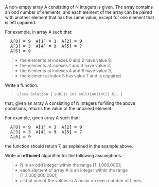 <div class="brinza-task-description">
<p>A non-empty array A consisting of N integers is given. The array contains an odd number of elements, and each element of the array can be paired with another element that has the same value, except for one element that is left unpaired.</p>
<p>For example, in array A such that:</p>
<tt style="white-space:pre-wrap">  A[0] = 9  A[1] = 3  A[2] = 9
  A[3] = 3  A[4] = 9  A[5] = 7
  A[6] = 9</tt>
<blockquote><ul style="margin: 10px;padding: 0px;"><li>the elements at indexes 0 and 2 have value 9,</li>
<li>the elements at indexes 1 and 3 have value 3,</li>
<li>the elements at indexes 4 and 6 have value 9,</li>
<li>the element at index 5 has value 7 and is unpaired.</li>
</ul>
</blockquote><p>Write a function:</p>
<blockquote><p style="font-family: monospace; font-size: 9pt; display: block; white-space: pre-wrap"><tt>class Solution { public int solution(int[] A); }</tt></p></blockquote>
<p>that, given an array A consisting of N integers fulfilling the above conditions, returns the value of the unpaired element.</p>
<p>For example, given array A such that:</p>
<tt style="white-space:pre-wrap">  A[0] = 9  A[1] = 3  A[2] = 9
  A[3] = 3  A[4] = 9  A[5] = 7
  A[6] = 9</tt>
<p>the function should return 7, as explained in the example above.</p>
<p>Write an <b><b>efficient</b></b> algorithm for the following assumptions:</p>
<blockquote><ul style="margin: 10px;padding: 0px;"><li>N is an odd integer within the range [1..1,000,000];</li>
<li>each element of array A is an integer within the range [<span class="number">1</span>..<span class="number">1,000,000,000</span>];</li>
<li>all but one of the values in A occur an even number of times.</li>
</ul>
</blockquote></div>